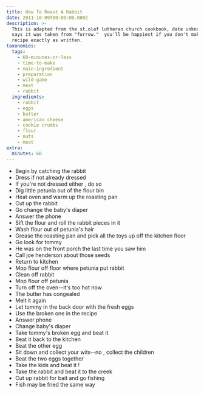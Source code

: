 ```yaml
---
title: How To Roast A Rabbit
date: 2011-10-09T00:00:00.000Z
description: >-
  This is adapted from the st.olaf lutheran church cookbook, date unknown, which
  says it was taken from "furrow."  you'll be happiest if you don't make this
  recipe exactly as written.
taxonomies:
  tags:
    - 60-minutes-or-less
    - time-to-make
    - main-ingredient
    - preparation
    - wild-game
    - meat
    - rabbit
  ingredients:
    - rabbit
    - eggs
    - butter
    - american cheese
    - cookie crumbs
    - flour
    - nuts
    - meat
extra:
  minutes: 60
---
```

 - Begin by catching the rabbit
 - Dress if not already dressed
 - If you're not dressed either , do so
 - Dig little petunia out of the flour bin
 - Heat oven and warm up the roasting pan
 - Cut up the rabbit
 - Go change the baby's diaper
 - Answer the phone
 - Sift the flour and roll the rabbit pieces in it
 - Wash flour out of petunia's hair
 - Grease the roasting pan and pick all the toys up off the kitchen floor
 - Go look for tommy
 - He was on the front porch the last time you saw him
 - Call joe henderson about those seeds
 - Return to kitchen
 - Mop flour off floor where petunia put rabbit
 - Clean off rabbit
 - Mop flour off petunia
 - Turn off the oven--it's too hot now
 - The butter has congealed
 - Melt it again
 - Let tommy in the back door with the fresh eggs
 - Use the broken one in the recipe
 - Answer phone
 - Change baby's diaper
 - Take tommy's broken egg and beat it
 - Beat it back to the kitchen
 - Beat the other egg
 - Sit down and collect your wits--no , collect the children
 - Beat the two eggs together
 - Take the kids and beat it !
 - Take the rabbit and beat it to the creek
 - Cut up rabbit for bait and go fishing
 - Fish may be fried the same way
